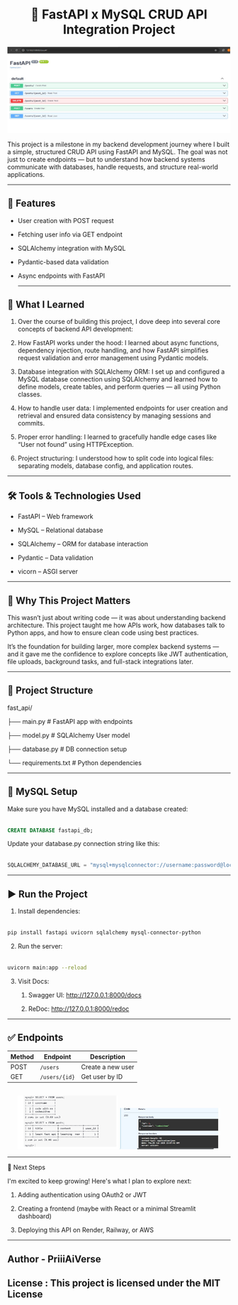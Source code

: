 
<h1 align="center">🚀 FastAPI x MySQL CRUD API Integration Project</h1>


![App Screenshot](images/fastapi.jpg)


This project is a milestone in my backend development journey where I built a simple, structured CRUD API using FastAPI and MySQL. The goal was not just to create endpoints — but to understand how backend systems communicate with databases, handle requests, and structure real-world applications.


-----

## 🌿 Features

- User creation with POST request
- Fetching user info via GET endpoint
- SQLAlchemy integration with MySQL
- Pydantic-based data validation
- Async endpoints with FastAPI

  ---
  
## 🧠 What I Learned

1. Over the course of building this project, I dove deep into several core concepts of backend API development:

2. How FastAPI works under the hood: I learned about async functions, dependency injection, route handling, and how FastAPI simplifies request validation and error management using Pydantic models.

3. Database integration with SQLAlchemy ORM: I set up and configured a MySQL database connection using SQLAlchemy and learned how to define models, create tables, and perform queries — all using Python classes.

4. How to handle user data: I implemented endpoints for user creation and retrieval and ensured data consistency by managing sessions and commits.

5. Proper error handling: I learned to gracefully handle edge cases like “User not found” using HTTPException.

6. Project structuring: I understood how to split code into logical files: separating models, database config, and application routes.



----


## 🛠️ Tools & Technologies Used

- FastAPI  – Web framework

-  MySQL  – Relational database

-  SQLAlchemy  – ORM for database interaction

-  Pydantic  – Data validation

-  vicorn  – ASGI server


------


## 🌱 Why This Project Matters

This wasn’t just about writing code — it was about understanding backend architecture. This project taught me how APIs work, how databases talk to Python apps, and how to ensure clean code using best practices.

It’s the foundation for building larger, more complex backend systems — and it gave me the confidence to explore concepts like JWT authentication, file uploads, background tasks, and full-stack integrations later.


------
## 📁 Project Structure

fast_api/

├── main.py           # FastAPI app with endpoints

├── model.py          # SQLAlchemy User model

├── database.py       # DB connection setup

└── requirements.txt  # Python dependencies


---

## 🔌 MySQL Setup

Make sure you have MySQL installed and a database created:

```sql

CREATE DATABASE fastapi_db;
```

Update your database.py connection string like this:

```python

SQLALCHEMY_DATABASE_URL = "mysql+mysqlconnector://username:password@localhost/fastapi_db"
```


-----


## ▶️ Run the Project

1. Install dependencies:

```bash

pip install fastapi uvicorn sqlalchemy mysql-connector-python
```

2. Run the server:

```bash

uvicorn main:app --reload
```

3. Visit Docs:

    1. Swagger UI: http://127.0.0.1:8000/docs

    2. ReDoc: http://127.0.0.1:8000/redoc


  -----
  

## ✅ Endpoints

| Method | Endpoint      | Description       |
| ------ | ------------- | ----------------- |
| POST   | `/users`      | Create a new user |
| GET    | `/users/{id}` | Get user by ID    |


##  
<p align="center">
  <img src="images/sql_tables.jpg" alt="App Screenshot 1" width="45%"/>
  <img src="images/2.0.jpg" alt="App Screenshot 2" width="45%"/>
</p>


----

📍 Next Steps

I'm excited to keep growing! Here's what I plan to explore next:

1. Adding authentication using OAuth2 or JWT

2. Creating a frontend (maybe with React or a minimal Streamlit dashboard)

3. Deploying this API on Render, Railway, or AWS



----

 ## Author - PriiiAiVerse

 ## License  :  This project is licensed under the MIT License 
